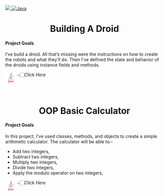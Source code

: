 <p align='center'>   

  <a href="#"><img src="https://badges.pufler.dev/visits/Emon-ProCoder7/Data-Driven-Decision-Making-With-Statistics"> <img width = 52px alt="Java" src="https://img.shields.io/badge/java-%23ED8B00.svg?&style=for-the-badge&logo=java&logoColor=white"/></a>
</p>




<h1 align = 'center'> Building A Droid </h1> 

#### Project Goals
I’ve build a droid. All that’s missing were the instructions on how to create the robots and what they’ll do. Then I've defined the state and behavior of the droids using instance fields and methods.


👈🏻*Click Here* [<img align="left" alt="Emon-ProCoder7 | Jupyter" width="36px" src="https://raw.githubusercontent.com/Emon-ProCoder7/flask_framework/master/java.png"/>](https://github.com/Emon-ProCoder7/Java/blob/main/Droid.java)

<br><br>







<h1 align = 'center'> OOP Basic Calculator </h1> 

#### Project Goals
In this project, I've used classes, methods, and objects to create a simple arithmetic calculator. The calculator will be able to:-

- Add two integers,
- Subtract two integers,
- Multiply two integers,
- Divide two integers,
- Apply the modulo operator on two integers,


👈🏻*Click Here* [<img align="left" alt="Emon-ProCoder7 | Jupyter" width="36px" src="https://raw.githubusercontent.com/Emon-ProCoder7/flask_framework/master/java.png"/>](https://github.com/Emon-ProCoder7/Java/blob/main/Calculator.java)

<br><br>

